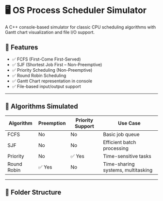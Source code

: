 # 🖥️ OS Process Scheduler Simulator

A C++ console-based simulator for classic CPU scheduling algorithms with Gantt chart visualization and file I/O support.

## 🚀 Features

- ✅ FCFS (First-Come First-Served)
- ✅ SJF (Shortest Job First – Non-Preemptive)
- ✅ Priority Scheduling (Non-Preemptive)
- ✅ Round Robin Scheduling
- ✅ Gantt Chart representation in console
- ✅ File-based input/output support

---

## 🧠 Algorithms Simulated

| Algorithm        | Preemption | Priority Support | Use Case                             |
|------------------|------------|------------------|---------------------------------------|
| FCFS             | No         | No               | Basic job queue                       |
| SJF              | No         | No               | Efficient batch processing            |
| Priority         | No         | ✅ Yes           | Time-sensitive tasks                  |
| Round Robin      | ✅ Yes     | No               | Time-sharing systems, multitasking    |

---

## 📁 Folder Structure

